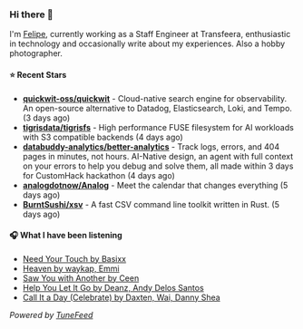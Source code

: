 ### Hi there 👋

I'm [Felipe](https://felipevm.com), currently working as a Staff Engineer at Transfeera, enthusiastic in technology and occasionally write about my experiences. Also a hobby photographer.

#### ⭐ Recent Stars
- **[quickwit-oss/quickwit](https://github.com/quickwit-oss/quickwit)** - Cloud-native search engine for observability. An open-source alternative to Datadog, Elasticsearch, Loki, and Tempo. (3 days ago)
- **[tigrisdata/tigrisfs](https://github.com/tigrisdata/tigrisfs)** - High performance FUSE filesystem for AI workloads with S3 compatible backends (4 days ago)
- **[databuddy-analytics/better-analytics](https://github.com/databuddy-analytics/better-analytics)** - Track logs, errors, and 404 pages in minutes, not hours. AI-Native design, an agent with full context on your errors to help you debug and solve them, all made within 3 days for CustomHack hackathon (4 days ago)
- **[analogdotnow/Analog](https://github.com/analogdotnow/Analog)** - Meet the calendar that changes everything (5 days ago)
- **[BurntSushi/xsv](https://github.com/BurntSushi/xsv)** - A fast CSV command line toolkit written in Rust. (5 days ago)

#### 🎧 What I have been listening
- [Need Your Touch by Basixx](https://open.spotify.com/track/5XS37Do0DUe9KSTqzMUFgG)
- [Heaven by waykap, Emmi](https://open.spotify.com/track/4tk8MUDDlbnIRgI9BH6xeL)
- [Saw You with Another by Ceen](https://open.spotify.com/track/7JEyDTcaWHUCcWOd3yAGde)
- [Help You Let It Go by Deanz, Andy Delos Santos](https://open.spotify.com/track/47ShmiSVP4RbzK5GwHX6NM)
- [Call It a Day (Celebrate) by Daxten, Wai, Danny Shea](https://open.spotify.com/track/2b6vPqzHlWpFszMHYTc6H3)

_Powered by [TuneFeed](https://tunefeed.app?ref=github.com)_
